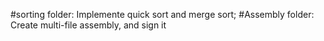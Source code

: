 #sorting folder: Implemente quick sort and merge sort;
#Assembly folder: Create multi-file assembly, and sign it